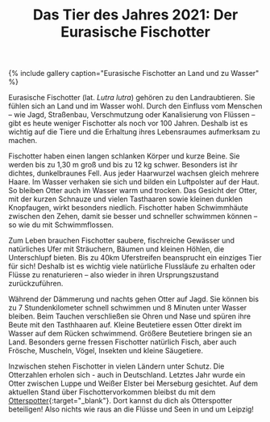 ﻿---
title: "Das Tier des Jahres 2021: Der Eurasische Fischotter"
layout: archive
classes: wide
gallery:
  - url: /img/Fischotter1.jpg
    image_path: /img/Fischotter1_thumb.jpg
    alt: "Fischotterpärchen"
    title: "Zwei Fischotter auf einem Baumstamm"
  - url: /img/Fischotter2.jpg
    image_path: /img/Fischotter2_thumb.jpg
    alt: "Fischotter im Wasser"
    title: "fressender Otter im Wasser"
  - url: /img/Fischotter3.jpg
    image_path: /img/Fischotter3_thumb.jpg
    alt: "Fischotter"
    title: "Fischotter auf einem Baum"
---

{% include gallery caption="Eurasische Fischotter an Land und zu Wasser" %}

Eurasische Fischotter (lat. *Lutra lutra*) gehören zu den Landraubtieren. Sie fühlen sich an Land und im Wasser wohl. Durch den Einfluss vom Menschen – wie Jagd, Straßenbau, Verschmutzung oder Kanalisierung von Flüssen – gibt es heute weniger Fischotter als noch vor 100 Jahren. Deshalb ist es wichtig auf die Tiere und die Erhaltung ihres Lebensraumes aufmerksam zu machen.

Fischotter haben einen langen schlanken Körper und kurze Beine. Sie werden bis zu 1,30 m groß und bis zu 12 kg schwer. Besonders ist ihr dichtes, dunkelbraunes Fell. Aus jeder Haarwurzel wachsen gleich mehrere Haare. Im Wasser verhaken sie sich und bilden ein Luftpolster auf der Haut. So bleiben Otter auch im Wasser warm und trocken. Das Gesicht der Otter, mit der kurzen Schnauze und vielen Tasthaaren sowie kleinen dunklen Knopfaugen, wirkt besonders niedlich. Fischotter haben Schwimmhäute zwischen den Zehen, damit sie besser und schneller schwimmen können – so wie du mit Schwimmflossen.

Zum Leben brauchen Fischotter saubere, fischreiche Gewässer und natürliches Ufer mit Sträuchern, Bäumen und kleinen Höhlen, die Unterschlupf bieten. Bis zu 40km Uferstreifen beansprucht ein einziges Tier für sich! Deshalb ist es wichtig  viele natürliche Flussläufe zu erhalten oder Flüsse zu renaturieren – also wieder in ihren Ursprungszustand zurückzuführen.

Während der Dämmerung und nachts gehen Otter auf Jagd. Sie können bis zu 7 Stundenkilometer schnell schwimmen und 8 Minuten unter Wasser bleiben. Beim Tauchen verschließen sie Ohren und Nase und spüren ihre Beute mit den Tasthhaaren auf. Kleine Beutetiere essen Otter direkt im Wasser auf dem Rücken schwimmend. Größere Beutetiere bringen sie an Land. Besonders gerne fressen Fischotter natürlich Fisch, aber auch Frösche, Muscheln, Vögel, Insekten und kleine Säugetiere.

Inzwischen stehen Fischotter in vielen Ländern unter Schutz. Die Otterzahlen erholen sich - auch in Deutschland. Letztes Jahr wurde ein Otter zwischen Luppe und Weißer Elster bei Merseburg gesichtet. Auf dem aktuellen Stand über Fischottervorkommen bleibst du mit dem [Otterspotter](https://www.otterspotter.de/uber-otterspotter){:target="_blank"}. Dort kannst du dich als Otterspotter beteiligen! Also nichts wie raus an die Flüsse und Seen in und um Leipzig!
